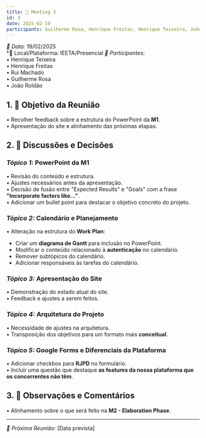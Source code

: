 ```yaml
---
title: 📝 Meeting 3 
id: 3
date: 2025-02-19
participants: Guilherme Rosa, Henrique Freitas, Henrique Teixeira, João Roldão, Rui Machado
---
```



*📅 Data:* 19/02/2025  
*📍 Local/Plataforma: IEETA/Presencial 
*👥 Participantes:*  
•⁠  ⁠Henrique Teixeira  
•⁠  ⁠Henrique Freitas  
•⁠  ⁠Rui Machado  
•⁠  ⁠Guilherme Rosa  
•⁠  ⁠João Roldão  

## 1. 🎯 Objetivo da Reunião  
•⁠  ⁠Recolher feedback sobre a estrutura do PowerPoint da **M1**.  
•⁠  ⁠Apresentação do site e alinhamento das próximas etapas.  

## 2. 💬 Discussões e Decisões  

### *Tópico 1:* **PowerPoint da M1**  
•⁠  ⁠Revisão do conteúdo e estrutura.  
•⁠  ⁠Ajustes necessários antes da apresentação.  
•⁠  ⁠Decisão de fusão entre "Expected Results" e "Goals" com a frase **"Incorporate factors like..."**.  
•⁠  ⁠Adicionar um bullet point para destacar o objetivo concreto do projeto.  

### *Tópico 2:* **Calendário e Planejamento**  
•⁠  ⁠Alteração na estrutura do **Work Plan**:  
  - Criar um **diagrama de Gantt** para inclusão no PowerPoint.  
  - Modificar o conteúdo relacionado à **autenticação** no calendário.  
  - Remover subtópicos do calendário.  
  - Adicionar responsáveis às tarefas do calendário.  

### *Tópico 3:* **Apresentação do Site**  
•⁠  ⁠Demonstração do estado atual do site.  
•⁠  ⁠Feedback e ajustes a serem feitos.  

### *Tópico 4:* **Arquitetura do Projeto**  
•⁠  ⁠Necessidade de ajustes na arquitetura.  
•⁠  ⁠Transposição dos objetivos para um formato mais **conceitual**.  

### *Tópico 5:* **Google Forms e Diferenciais da Plataforma**  
•⁠  ⁠Adicionar checkbox para **RJPD** no formulário.  
•⁠  ⁠Incluir uma questão que destaque **as features da nossa plataforma que os concorrentes não têm**.  

## 3. 📝 Observações e Comentários  
•⁠  ⁠Alinhamento sobre o que será feito na **M2 - Elaboration Phase**.  

---  
*📅 Próxima Reunião:* [Data prevista]  

